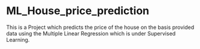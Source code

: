 # ML_House_price_prediction
This is a Project which predicts the price of the house on the basis provided data using the Multiple Linear Regression which is under Supervised Learning.
